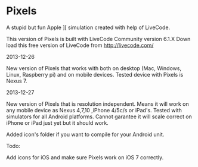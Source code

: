 Pixels
======

A stupid but fun Apple ][ simulation created with help of LiveCode.

This version of Pixels is built with LiveCode Community version 6.1.X
Down load this free version of LiveCode from http://livecode.com/

2013-12-26

New version of Pixels that works with both on desktop (Mac, Windows, Linux, Raspberry pi) and on mobile devices.
Tested device with Pixels is Nexus 7. 

2013-12-27

New version of Pixels that is resolution independent. Means it will work on any mobile device as Nexus 4,7,10 ,iPhone 4/5c/s or iPad's.
Tested with simulators for all Android platforms. Cannot garantee it will scale correct on iPhone or iPad just yet but it should work.

Added icon's folder if you want to compile for your Android unit. 

Todo:

Add icons for iOS and make sure Pixels work on iOS 7 correctly.